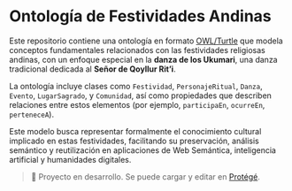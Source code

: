 # Ontología de Festividades Andinas

Este repositorio contiene una ontología en formato [OWL/Turtle](https://www.w3.org/TR/turtle/) que modela conceptos fundamentales relacionados con las festividades religiosas andinas, con un enfoque especial en la **danza de los Ukumari**, una danza tradicional dedicada al **Señor de Qoyllur Rit’i**.

La ontología incluye clases como `Festividad`, `PersonajeRitual`, `Danza`, `Evento`, `LugarSagrado`, y `Comunidad`, así como propiedades que describen relaciones entre estos elementos (por ejemplo, `participaEn`, `ocurreEn`, `perteneceA`).

Este modelo busca representar formalmente el conocimiento cultural implicado en estas festividades, facilitando su preservación, análisis semántico y reutilización en aplicaciones de Web Semántica, inteligencia artificial y humanidades digitales.

> 📍 Proyecto en desarrollo. Se puede cargar y editar en [Protégé](https://protege.stanford.edu/).
